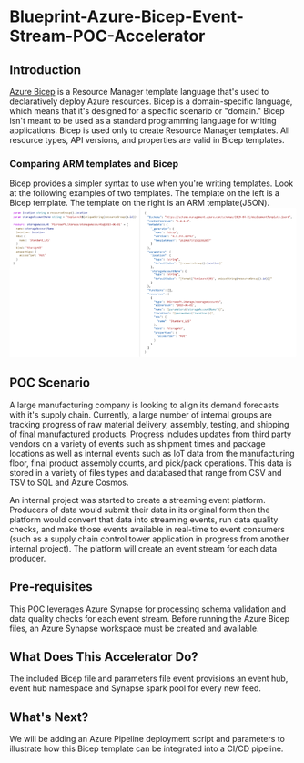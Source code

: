 # Blueprint-Azure-Bicep-Event-Stream-POC-Accelerator

## Introduction
[Azure Bicep](https://docs.microsoft.com/en-us/azure/azure-resource-manager/bicep/overview?tabs=bicep) is a Resource Manager template language that's used to declaratively deploy Azure resources. Bicep is a domain-specific language, which means that it's designed for a specific scenario or "domain." Bicep isn't meant to be used as a standard programming language for writing applications. Bicep is used only to create Resource Manager templates. All resource types, API versions, and properties are valid in Bicep templates.

### Comparing ARM templates and Bicep

Bicep provides a simpler syntax to use when you're writing templates. Look at the following examples of two templates. The template on the left is a Bicep template. The template on the right is an ARM template(JSON).
![Comparison of ARM vs Bicep](./images/bicep-json-comparison-inline.png)

## POC Scenario
A large manufacturing company is looking to align its demand forecasts with it's supply chain. Currently, a large number of internal groups are tracking progress of raw material delivery, assembly, testing, and shipping of final manufactured products. Progress includes updates from third party vendors on a variety of events such as shipment times and package locations as well as internal events such as IoT data from the manufacturing floor, final product assembly counts, and pick/pack operations. This data is stored in a variety of files types and databased that range from CSV and TSV to SQL and Azure Cosmos.

An internal project was started to create a streaming event platform. Producers of data would submit their data in its original form then the platform would convert that data into streaming events, run data quality checks, and make those events available in real-time to event consumers (such as a supply chain control tower application in progress from another internal project). The platform will create an event stream for each data producer.

## Pre-requisites
This POC leverages Azure Synapse for processing schema validation and data quality checks for each event stream. Before running the Azure Bicep files, an Azure Synapse workspace must be created and available.

## What Does This Accelerator Do?
The included Bicep file and parameters file event provisions an event hub, event hub namespace and Synapse spark pool for every new feed.

## What's Next?
We will be adding an Azure Pipeline deployment script and parameters to illustrate how this Bicep template can be integrated into a CI/CD pipeline.
